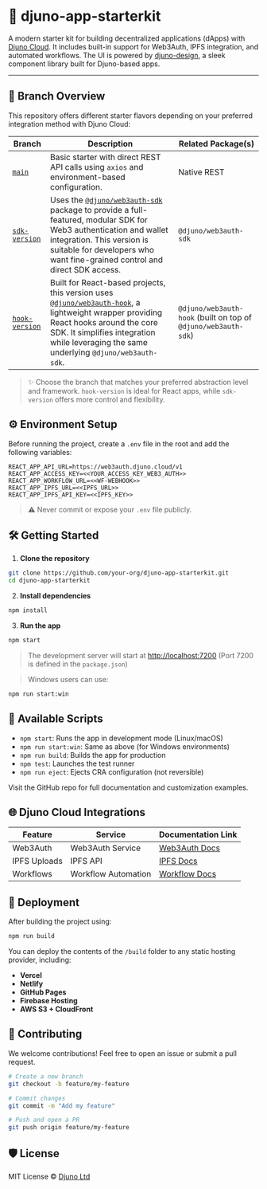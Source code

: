 # 🚀 djuno-app-starterkit

A modern starter kit for building decentralized applications (dApps) with [Djuno Cloud](https://djuno.io). It includes built-in support for Web3Auth, IPFS integration, and automated workflows. The UI is powered by [djuno-design](https://github.com/Djuno-Ltd/djuno-design), a sleek component library built for Djuno-based apps.

---

## 🌿 Branch Overview

This repository offers different starter flavors depending on your preferred integration method with Djuno Cloud:

| Branch                                                                                | Description                                                                                                                                                                                                                                                                            | Related Package(s)                                             |
| ------------------------------------------------------------------------------------- | -------------------------------------------------------------------------------------------------------------------------------------------------------------------------------------------------------------------------------------------------------------------------------------- | -------------------------------------------------------------- |
| [`main`](https://github.com/Djuno-Ltd/djuno-app-starterkit/tree/main)                 | Basic starter with direct REST API calls using `axios` and environment-based configuration.                                                                                                                                                                                            | Native REST                                                    |
| [`sdk-version`](https://github.com/Djuno-Ltd/djuno-app-starterkit/tree/sdk-version)   | Uses the [`@djuno/web3auth-sdk`](https://www.npmjs.com/package/@djuno/web3auth-sdk) package to provide a full-featured, modular SDK for Web3 authentication and wallet integration. This version is suitable for developers who want fine-grained control and direct SDK access.       | `@djuno/web3auth-sdk`                                          |
| [`hook-version`](https://github.com/Djuno-Ltd/djuno-app-starterkit/tree/hook-version) | Built for React-based projects, this version uses [`@djuno/web3auth-hook`](https://www.npmjs.com/package/@djuno/web3auth-hook), a lightweight wrapper providing React hooks around the core SDK. It simplifies integration while leveraging the same underlying `@djuno/web3auth-sdk`. | `@djuno/web3auth-hook` (built on top of `@djuno/web3auth-sdk`) |

> ✨ Choose the branch that matches your preferred abstraction level and framework. `hook-version` is ideal for React apps, while `sdk-version` offers more control and flexibility.

## ⚙️ Environment Setup

Before running the project, create a `.env` file in the root and add the following variables:

```env
REACT_APP_API_URL=https://web3auth.djuno.cloud/v1
REACT_APP_ACCESS_KEY=<<YOUR_ACCESS_KEY_WEB3_AUTH>>
REACT_APP_WORKFLOW_URL=<<WF-WEBHOOK>>
REACT_APP_IPFS_URL=<<IPFS_URL>>
REACT_APP_IPFS_API_KEY=<<IPFS_KEY>>
```

> ⚠️ Never commit or expose your `.env` file publicly.

## 🛠️ Getting Started

1. **Clone the repository**

```bash
git clone https://github.com/your-org/djuno-app-starterkit.git
cd djuno-app-starterkit
```

2. **Install dependencies**

```bash
npm install
```

3. **Run the app**

```bash
npm start
```

> The development server will start at [http://localhost:7200](http://localhost:7200) (Port 7200 is defined in the `package.json`)

> Windows users can use:

```bash
npm run start:win
```

## 📜 Available Scripts

- `npm start`: Runs the app in development mode (Linux/macOS)
- `npm run start:win`: Same as above (for Windows environments)
- `npm run build`: Builds the app for production
- `npm test`: Launches the test runner
- `npm run eject`: Ejects CRA configuration (not reversible)

Visit the GitHub repo for full documentation and customization examples.

## 🌐 Djuno Cloud Integrations

| Feature      | Service             | Documentation Link                                                              |
| ------------ | ------------------- | ------------------------------------------------------------------------------- |
| Web3Auth     | Web3Auth Service    | [Web3Auth Docs](https://docs.djuno.io/en/articles/10108332-web3-0-auth-service) |
| IPFS Uploads | IPFS API            | [IPFS Docs](https://docs.djuno.io/en/articles/10108735-managed-ipfs)            |
| Workflows    | Workflow Automation | [Workflow Docs](https://docs.djuno.io/en/articles/10108417-workflow-studio)     |

## 🚀 Deployment

After building the project using:

```bash
npm run build
```

You can deploy the contents of the `/build` folder to any static hosting provider, including:

- **Vercel**
- **Netlify**
- **GitHub Pages**
- **Firebase Hosting**
- **AWS S3 + CloudFront**

## 🤝 Contributing

We welcome contributions! Feel free to open an issue or submit a pull request.

```bash
# Create a new branch
git checkout -b feature/my-feature

# Commit changes
git commit -m "Add my feature"

# Push and open a PR
git push origin feature/my-feature
```

## 🛡 License

MIT License © [Djuno Ltd](https://djuno.io)
